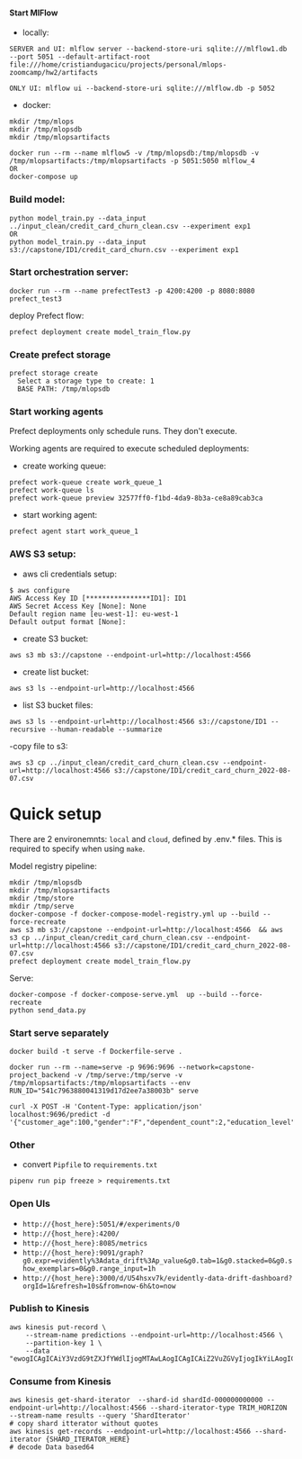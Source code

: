 #### Start MlFlow 
- locally:
```
SERVER and UI: mlflow server --backend-store-uri sqlite:///mlflow1.db --port 5051 --default-artifact-root file:///home/cristiandugacicu/projects/personal/mlops-zoomcamp/hw2/artifacts

ONLY UI: mlflow ui --backend-store-uri sqlite:///mlflow.db -p 5052
```    
- docker:
```
mkdir /tmp/mlops
mkdir /tmp/mlopsdb
mkdir /tmp/mlopsartifacts

docker run --rm --name mlflow5 -v /tmp/mlopsdb:/tmp/mlopsdb -v /tmp/mlopsartifacts:/tmp/mlopsartifacts -p 5051:5050 mlflow_4
OR
docker-compose up
```

### Build model:
```
python model_train.py --data_input ../input_clean/credit_card_churn_clean.csv --experiment exp1     
OR 
python model_train.py --data_input s3://capstone/ID1/credit_card_churn.csv --experiment exp1
```

### Start orchestration server:
```
docker run --rm --name prefectTest3 -p 4200:4200 -p 8080:8080 prefect_test3
```
deploy Prefect flow:
```
prefect deployment create model_train_flow.py
```

### Create prefect storage
```
prefect storage create
  Select a storage type to create: 1
  BASE PATH: /tmp/mlopsdb
```

### Start working agents
Prefect deployments only schedule runs. They don't execute.

Working agents are required to execute scheduled deployments:
- create working queue:
```
prefect work-queue create work_queue_1
prefect work-queue ls
prefect work-queue preview 32577ff0-f1bd-4da9-8b3a-ce8a89cab3ca
```

- start working agent:
```
prefect agent start work_queue_1
```



### AWS S3 setup:
- aws cli credentials setup:
```
$ aws configure
AWS Access Key ID [****************ID1]: ID1
AWS Secret Access Key [None]: None
Default region name [eu-west-1]: eu-west-1
Default output format [None]: 
```

- create S3 bucket:
```
aws s3 mb s3://capstone --endpoint-url=http://localhost:4566
```

- create list bucket:
```
aws s3 ls --endpoint-url=http://localhost:4566
```

- list S3 bucket files:
```
aws s3 ls --endpoint-url=http://localhost:4566 s3://capstone/ID1 --recursive --human-readable --summarize
```

-copy file to s3:
```
aws s3 cp ../input_clean/credit_card_churn_clean.csv --endpoint-url=http://localhost:4566 s3://capstone/ID1/credit_card_churn_2022-08-07.csv
```

# Quick setup

There are 2 environemnts: `local` and `cloud`, defined by .env.* files. This is required to specify when using `make`.

Model registry pipeline:
```
mkdir /tmp/mlopsdb
mkdir /tmp/mlopsartifacts  
mkdir /tmp/store   
mkdir /tmp/serve   
docker-compose -f docker-compose-model-registry.yml up --build --force-recreate
aws s3 mb s3://capstone --endpoint-url=http://localhost:4566  && aws s3 cp ../input_clean/credit_card_churn_clean.csv --endpoint-url=http://localhost:4566 s3://capstone/ID1/credit_card_churn_2022-08-07.csv
prefect deployment create model_train_flow.py
```

Serve:
```
docker-compose -f docker-compose-serve.yml  up --build --force-recreate
python send_data.py
```


### Start serve separately
```
docker build -t serve -f Dockerfile-serve .

docker run --rm --name=serve -p 9696:9696 --network=capstone-project_backend -v /tmp/serve:/tmp/serve -v /tmp/mlopsartifacts:/tmp/mlopsartifacts --env RUN_ID="541c7963880041319d17d2ee7a38003b" serve

curl -X POST -H 'Content-Type: application/json' localhost:9696/predict -d '{"customer_age":100,"gender":"F","dependent_count":2,"education_level":2,"marital_status":"married","income_category":2,"card_category":"blue","months_on_book":6,"total_relationship_count":3,"credit_limit":4000,"total_revolving_bal":2500}'
```

### Other
- convert `Pipfile` to `requirements.txt`
```
pipenv run pip freeze > requirements.txt
```

### Open UIs
- `http://{host_here}:5051/#/experiments/0`
- `http://{host_here}:4200/`
- `http://{host_here}:8085/metrics`
- `http://{host_here}:9091/graph?g0.expr=evidently%3Adata_drift%3Ap_value&g0.tab=1&g0.stacked=0&g0.show_exemplars=0&g0.range_input=1h`
- `http://{host_here}:3000/d/U54hsxv7k/evidently-data-drift-dashboard?orgId=1&refresh=10s&from=now-6h&to=now`


### Publish to Kinesis
```
aws kinesis put-record \
    --stream-name predictions --endpoint-url=http://localhost:4566 \
    --partition-key 1 \
    --data "ewogICAgICAiY3VzdG9tZXJfYWdlIjogMTAwLAogICAgICAiZ2VuZGVyIjogIkYiLAogICAgICAiZGVwZW5kZW50X2NvdW50IjogMiwKICAgICAgImVkdWNhdGlvbl9sZXZlbCI6IDIsCiAgICAgICJtYXJpdGFsX3N0YXR1cyI6ICJtYXJyaWVkIiwKICAgICAgImluY29tZV9jYXRlZ29yeSI6IDIsCiAgICAgICJjYXJkX2NhdGVnb3J5IjogImJsdWUiLAogICAgICAibW9udGhzX29uX2Jvb2siOiA2LAogICAgICAidG90YWxfcmVsYXRpb25zaGlwX2NvdW50IjogMywKICAgICAgImNyZWRpdF9saW1pdCI6IDQwMDAsCiAgICAgICJ0b3RhbF9yZXZvbHZpbmdfYmFsIjogMjUwMAogICAgfQ=="
```    

### Consume from Kinesis
```
aws kinesis get-shard-iterator  --shard-id shardId-000000000000 --endpoint-url=http://localhost:4566 --shard-iterator-type TRIM_HORIZON --stream-name results --query 'ShardIterator'
# copy shard itterator without quotes
aws kinesis get-records --endpoint-url=http://localhost:4566 --shard-iterator {SHARD_ITERATOR_HERE}
# decode Data based64
```
